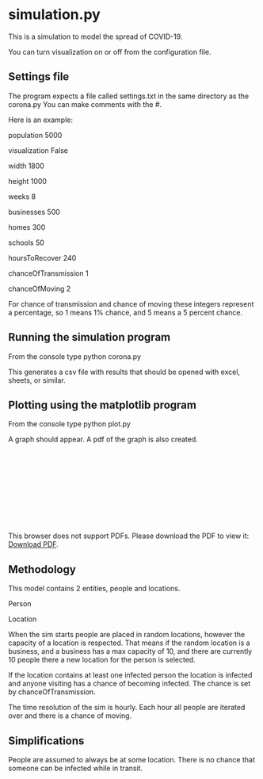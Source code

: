 # simulation.py 
This is a simulation to model the spread of COVID-19.  

You can turn visualization on or off from the configuration file.  

## Settings file
The program expects a file called settings.txt in the same directory as the corona.py
You can make comments with the #.  

Here is an example:

population 5000

visualization False 

width 1800 

height 1000 

weeks 8

businesses 500

homes 300

schools 50

hoursToRecover 240 

chanceOfTransmission 1 

chanceOfMoving 2 


For chance of transmission and chance of moving these integers represent a percentage, so 1 means 1% chance, and 5 means a 5 percent chance.  

## Running the simulation program

From the console type python corona.py

This generates a csv file with results that should be opened with excel, sheets, or similar.  

## Plotting using the matplotlib program

From the console type python plot.py 

A graph should appear.  A pdf of the graph is also created.  

<object data="https://drive.google.com/viewerng/viewer?embedded=true&url=https://github.com/bradfletcher/covid/blob/master/figure1.pdf" type="application/pdf" width="700px" height="700px">
    <embed src="https://drive.google.com/viewerng/viewer?embedded=true&url=https://github.com/bradfletcher/covid/blob/master/figure1.pdf">
        <p>This browser does not support PDFs. Please download the PDF to view it: <a href="https://github.com/bradfletcher/covid/blob/master/figure1.pdf">Download PDF</a>.</p>
    </embed>
</object>

## Methodology
This model contains 2 entities, people and locations.  

Person

Location

When the sim starts people are placed in random locations, however the capacity of a location is respected.  That means if the random location is a business, and a business has a max capacity of 10, and there are currently 10 people there a new location for the person is selected.  

If the location contains at least one infected person the location is infected and anyone visiting has a chance of becoming infected.  The chance is set by chanceOfTransmission.

The time resolution of the sim is hourly.  Each hour all people are iterated over and there is a chance of moving.  

## Simplifications 
People are assumed to always be at some location.  There is no chance that someone can be infected while in transit.  